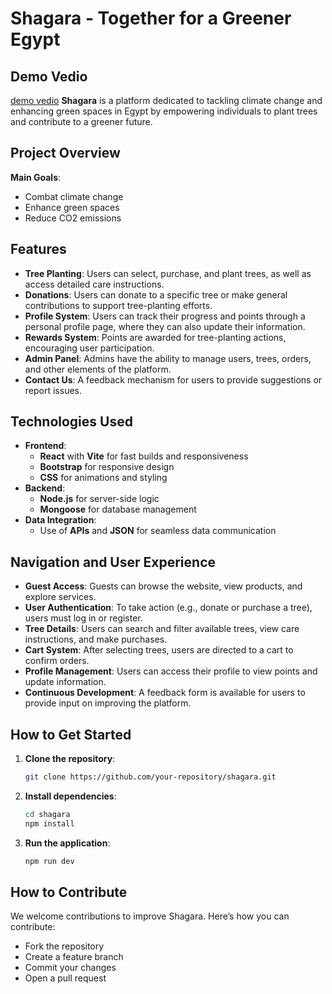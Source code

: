 
# Shagara - Together for a Greener Egypt
## Demo Vedio
[demo vedio]( https://drive.google.com/file/d/1FoYbRZN8Jfy6Nf3jBwaXyGkMiMgwLK0O/view?usp=drive_link )
**Shagara** is a platform dedicated to tackling climate change and enhancing green spaces in Egypt by empowering individuals to plant trees and contribute to a greener future.

## Project Overview

**Main Goals**:
- Combat climate change
- Enhance green spaces
- Reduce CO2 emissions

## Features

- **Tree Planting**: Users can select, purchase, and plant trees, as well as access detailed care instructions.
- **Donations**: Users can donate to a specific tree or make general contributions to support tree-planting efforts.
- **Profile System**: Users can track their progress and points through a personal profile page, where they can also update their information.
- **Rewards System**: Points are awarded for tree-planting actions, encouraging user participation.
- **Admin Panel**: Admins have the ability to manage users, trees, orders, and other elements of the platform.
- **Contact Us**: A feedback mechanism for users to provide suggestions or report issues.

## Technologies Used

- **Frontend**:  
  - **React** with **Vite** for fast builds and responsiveness
  - **Bootstrap** for responsive design
  - **CSS** for animations and styling
- **Backend**:  
  - **Node.js** for server-side logic
  - **Mongoose** for database management
- **Data Integration**:  
  - Use of **APIs** and **JSON** for seamless data communication

## Navigation and User Experience

- **Guest Access**: Guests can browse the website, view products, and explore services.
- **User Authentication**: To take action (e.g., donate or purchase a tree), users must log in or register.
- **Tree Details**: Users can search and filter available trees, view care instructions, and make purchases.
- **Cart System**: After selecting trees, users are directed to a cart to confirm orders.
- **Profile Management**: Users can access their profile to view points and update information.
- **Continuous Development**: A feedback form is available for users to provide input on improving the platform.

## How to Get Started

1. **Clone the repository**:
   ```bash
   git clone https://github.com/your-repository/shagara.git
   ```
2. **Install dependencies**:
   ```bash
   cd shagara
   npm install
   ```
3. **Run the application**:
   ```bash
   npm run dev
   ```

## How to Contribute

We welcome contributions to improve Shagara. Here’s how you can contribute:
- Fork the repository
- Create a feature branch
- Commit your changes
- Open a pull request

